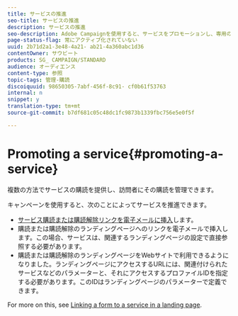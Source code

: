 ```yaml
---
title: サービスの推進
seo-title: サービスの推進
description: サービスの推進
seo-description: Adobe Campaignを使用すると、サービスをプロモーションし、専用のランディングページ、電子メールまたは直接Webサイトで顧客を惹きつけることができます。
page-status-flag: 常にアクティブ化されていない
uuid: 2b71d2a1-3e48-4a21- ab21-4a360abc1d36
contentOwner: サウビート
products: SG_ CAMPAIGN/STANDARD
audience: オーディエンス
content-type: 参照
topic-tags: 管理-購読
discoiquuid: 98650305-7abf-456f-8c91- cf0b61f53763
internal: n
snippet: y
translation-type: tm+mt
source-git-commit: b7df681c05c48dc1fc9873b1339fbc756e5e0f5f

---
```



# Promoting a service{#promoting-a-service}

複数の方法でサービスの購読を提供し、訪問者にその購読を管理できます。

キャンペーンを使用すると、次のことによってサービスを推進できます。

* [サービス購読または購読解除リンクを電子メールに挿入](../../designing/using/inserting-a-link.md)します。
* 購読または購読解除のランディングページへのリンクを電子メールで挿入します。この場合、サービスは、関連するランディングページの設定で直接参照する必要があります。
* 購読または購読解除のランディングページをWebサイトで利用できるようになりました。ランディングページにアクセスするURLには、関連付けられたサービスなどのパラメーターと、それにアクセスするプロファイルIDを指定する必要があります。このIDはランディングページのパラメーターで定義できます。

For more on this, see [Linking a form to a service in a landing page](../../channels/using/designing-a-landing-page.md#linking-a-form-to-a-service).

